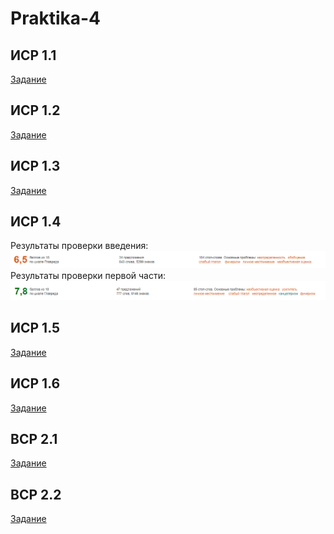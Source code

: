 # Praktika-4
## ИСР 1.1
[Задание](https://github.com/TsirulikIvan/Praktika-4/blob/main/список-литературы.pdf)
## ИСР 1.2
[Задание]()
## ИСР 1.3
[Задание](https://github.com/TsirulikIvan/Praktika-4/blob/main/1-Diplom_Tsirulik_IVT.pdf)
## ИСР 1.4
Результаты проверки введения:
![Альтернативный текст](/res1.PNG)
Результаты проверки первой части:
![Альтернативный текст](/res2.PNG)
## ИСР 1.5
[Задание](https://github.com/TsirulikIvan/Praktika-4/blob/main/Report_54_20210525_Государев_Илья_Борисович.pdf)
## ИСР 1.6
[Задание]()
## ВСР 2.1
[Задание]()
## ВСР 2.2
[Задание]()
